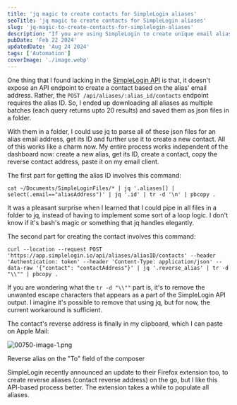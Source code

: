 ```yaml
---
title: 'jq magic to create contacts for SimpleLogin aliases'
seoTitle: 'jq magic to create contacts for SimpleLogin aliases'
slug: 'jq-magic-to-create-contacts-for-simplelogin-aliases'
description: "If you are using SimpleLogin to create unique email aliases, here's a hacky workaround using jq to create contact reverse alias from your terminal application."
pubDate: 'Feb 22 2024'
updatedDate: 'Aug 24 2024'
tags: ['Automation']
coverImage: './image.webp'
---
```


One thing that I found lacking in the [SimpleLogin API](https://github.com/simple-login/app/blob/master/docs/api.md) is that, it doesn't expose an API endpoint to create a contact based on the alias' email address. Rather, the `POST /api/aliases/:alias_id/contacts` endpoint requires the alias ID. So, I ended up downloading all aliases as multiple batches (each query returns upto 20 results) and saved them as json files in a folder.

With them in a folder, I could use jq to parse all of these json files for an alias email address, get its ID and further use it to create a new contact. All of this works like a charm now. My entire process works independent of the dashboard now: create a new alias, get its ID, create a contact, copy the reverse contact address, paste it on my email client.

The first part for getting the alias ID involves this command:

```text
cat ~/Documents/SimpleLoginFiles/* | jq '.aliases[] | select(.email=="aliasAddress")' | jq '.id' | tr -d '\n' | pbcopy .
```

It was a pleasant surprise when I learned that I could pipe in all files in a folder to jq, instead of having to implement some sort of a loop logic. I don't know if it's bash's magic or something that jq handles elegantly.

The second part for creating the contact involves this command:

```text
curl --location --request POST 'https://app.simplelogin.io/api/aliases/aliasID/contacts' --header 'Authentication: token' --header 'Content-Type: application/json' --data-raw '{"contact": "contactAddress"}' | jq '.reverse_alias' | tr -d "\\"" | pbcopy .
```

If you are wondering what the `tr -d "\\""` part is, it's to remove the unwanted escape characters that appears as a part of the SimpleLogin API output. I imagine it's possible to remove that using jq, but for now, the current workaround is sufficient.

The contact's reverse address is finally in my clipboard, which I can paste on Apple Mail:

![00750-image-1.png](https://blogarunsathiya.files.wordpress.com/2022/07/00750-image-1.png)

Reverse alias on the "To" field of the composer

SimpleLogin recently announced an update to their Firefox extension too, to create reverse aliases (contact reverse address) on the go, but I like this API-based process better. The extension takes a while to populate all aliases.
